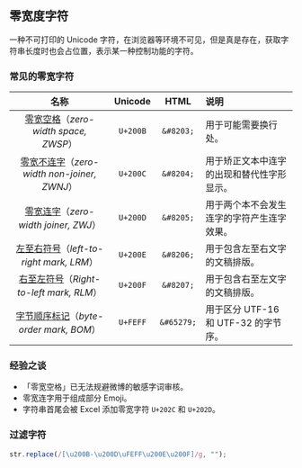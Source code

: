 ## 零宽度字符

一种不可打印的 Unicode 字符，在浏览器等环境不可见，但是真是存在，获取字符串长度时也会占位置，表示某一种控制功能的字符。

### 常见的零宽字符

| 名称 | Unicode | HTML | 说明 |
|:-:|:-:|:-:|:-|
| [零宽空格](https://unicode-table.com/cn/200B/)（*zero-width space, ZWSP*） | `U+200B` | `&#8203;` | 用于可能需要换行处。 |
| [零宽不连字](https://unicode-table.com/cn/200C/)（*zero-width non-joiner, ZWNJ*） | `U+200C` | `&#8204;` | 用于矫正文本中连字的出现和替代性字形显示。 |
| [零宽连字](https://unicode-table.com/cn/200D/)（*zero-width joiner, ZWJ*） | `U+200D` | `&#8205;` | 用于两个本不会发生连字的字符产生连字效果。 |
| [左至右符号](https://unicode-table.com/cn/200E/)（*left-to-right mark, LRM*） | `U+200E` | `&#8206;` | 用于包含左至右文字的文稿排版。 |
| [右至左符号](https://unicode-table.com/cn/200F/)（*Right-to-left mark, RLM*） | `U+200F` | `&#8207;` | 用于包含右至左文字的文稿排版。 |
| [字节顺序标记](https://unicode-table.com/cn/FEFF/)（*byte-order mark, BOM*） | `U+FEFF` | `&#65279;` | 用于区分 UTF-16 和 UTF-32 的字节序。 |

### 经验之谈

- 「零宽空格」已无法规避微博的敏感字词审核。
- 零宽连字用于组成部分 Emoji。
- 字符串首尾会被 Excel 添加零宽字符 `U+202C` 和 `U+202D`。

### 过滤字符

```JavaScript
str.replace(/[\u200B-\u200D\uFEFF\u200E\u200F]/g, "");
```
